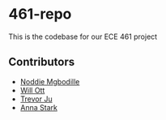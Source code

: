 # 461-repo

This is the codebase for our ECE 461 project

## Contributors
* [Noddie Mgbodille](https://github.com/nmgbodil)
* [Will Ott](https://github.com/willott29)
* [Trevor Ju](https://github.com/teajuw)
* [Anna Stark](https://github.com/annastarky)
